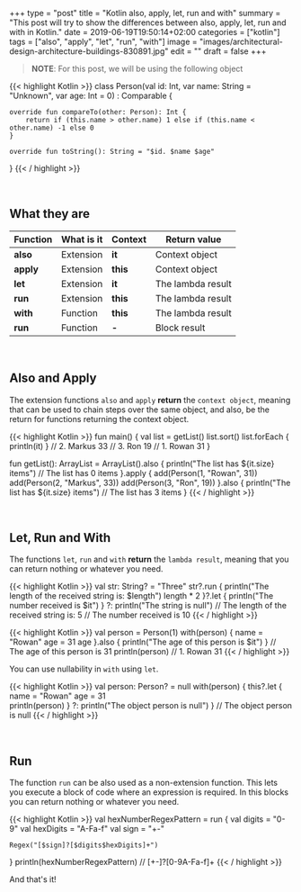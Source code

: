 +++
type = "post"
title = "Kotlin also, apply, let, run and with"
summary = "This post will try to show the differences between also, apply, let, run and with in Kotlin."
date = 2019-06-19T19:50:14+02:00
categories = ["kotlin"]
tags = ["also", "apply", "let", "run", "with"]
image = "images/architectural-design-architecture-buildings-830891.jpg"
edit = ""
draft = false
+++
> **NOTE**: For this post, we will be using the following object

{{< highlight Kotlin >}}
class Person(val id: Int, var name: String = "Unknown", var age: Int = 0) : Comparable<Person> {

    override fun compareTo(other: Person): Int {
        return if (this.name > other.name) 1 else if (this.name < other.name) -1 else 0
    }

    override fun toString(): String = "$id. $name $age"
}
{{< / highlight >}}

<br />

## What they are

Function | What is it | Context | Return value
--- | --- | --- | ---
**also** | Extension | **it** | Context object 
**apply** | Extension | **this** | Context object
**let** | Extension | **it** | The lambda result
**run** | Extension | **this** | The lambda result
**with** | Function | **this** | The lambda result
**run** | Function | **-** | Block result

<br />

## Also and Apply

The extension functions `also` and `apply` **return** the `context object`, meaning that can be used to chain steps over the same object, and also, be the return for functions returning the context object.

{{< highlight Kotlin >}}
fun main() {
    val list = getList()
    list.sort()
    list.forEach { println(it) }
    // 2. Markus 33
    // 3. Ron 19
    // 1. Rowan 31
}

fun getList(): ArrayList<Person> = ArrayList<Person>().also {
    println("The list has ${it.size} items") // The list has 0 items
}.apply {
    add(Person(1, "Rowan", 31))
    add(Person(2, "Markus", 33))
    add(Person(3, "Ron", 19))
}.also {
    println("The list has ${it.size} items") // The list has 3 items
}
{{< / highlight >}}

<br />

## Let, Run and With

The functions `let`, `run` and `with` **return** the `lambda result`, meaning that you can return nothing or whatever you need.

{{< highlight Kotlin >}}
val str: String? = "Three"
str?.run {
    println("The length of the received string is: $length")
    length * 2
}?.let {
    println("The number received is $it")
} ?: println("The string is null")
// The length of the received string is: 5
// The number received is 10
{{< / highlight >}}

{{< highlight Kotlin >}}
val person = Person(1)
with(person) {
    name = "Rowan"
    age = 31
    age
}.also { println("The age of this person is $it") } // The age of this person is 31
println(person) // 1. Rowan 31
{{< / highlight >}}

You can use nullability in `with` using `let`.

{{< highlight Kotlin >}}
val person: Person? = null
with(person) {
    this?.let {
        name = "Rowan"
        age = 31        
        println(person)
    } ?: println("The object person is null")
}
// The object person is null
{{< / highlight >}}

<br />

## Run

The function `run` can be also used as a non-extension function. This lets you execute a block of code where an expression is required. In this blocks you can return nothing or whatever you need.

{{< highlight Kotlin >}}
val hexNumberRegexPattern = run {
    val digits = "0-9"
    val hexDigits = "A-Fa-f"
    val sign = "+-"

    Regex("[$sign]?[$digits$hexDigits]+")
}
println(hexNumberRegexPattern) // [+-]?[0-9A-Fa-f]+
{{< / highlight >}}

And that's it!